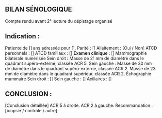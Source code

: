 ## BILAN SÉNOLOGIQUE
Compte rendu avant 2ᵉ lecture du dépistage organisé

## Indication :
Patiente de [] ans adressée pour [].
Parité : []
Allaitement : [Oui / Non]
ATCD personnels : []
ATCD familiaux : []
**Examen clinique** : []
Mammographie bilatérale numérisée
Sein droit :
Masse de 21 mm de diamètre dans le quadrant supéro-externe, classée ACR 5.
Sein gauche :
Masse de 30 mm de diamètre dans le quadrant supéro-externe, classée ACR 2.
Masse de 23 mm de diamètre dans le quadrant supérieur, classée ACR 2.
Échographie mammaire
Sein droit :
[]
Sein gauche :
[]
Axillaires : []

## CONCLUSION :
[Conclusion détaillée]
ACR 5 à droite.
ACR 2 à gauche.
Recommandation : [biopsie / contrôle / autre]
